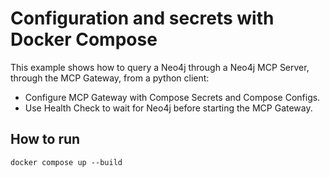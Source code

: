 # Configuration and secrets with Docker Compose

This example shows how to query a Neo4j through a Neo4j MCP Server,
through the MCP Gateway, from a python client:

+ Configure MCP Gateway with Compose Secrets and Compose Configs.
+ Use Health Check to wait for Neo4j before starting the MCP Gateway.

## How to run

```console
docker compose up --build
```
